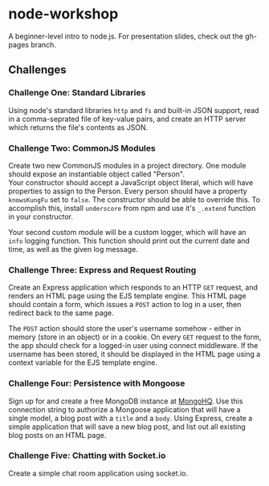 # node-workshop

A beginner-level intro to node.js.  For presentation slides, check out the gh-pages branch.

## Challenges

### Challenge One: Standard Libraries

Using node's standard libraries `http` and `fs` and built-in JSON support, read in a comma-seprated file of key-value pairs,
and create an HTTP server which returns the file's contents as JSON.

### Challenge Two: CommonJS Modules

Create two new CommonJS modules in a project directory.  One module should expose an instantiable object called "Person".  
Your constructor should accept a JavaScript object literal, which will have properties to assign to the Person. Every person 
should have a property `knowsKungFu` set to `false`.  The constructor should be able to override this.
To accomplish this, install `underscore` from npm and use it's `_.extend` function in your constructor.

Your second custom module will be a custom logger, which will have an `info` logging function.  This
function should print out the current date and time, as well as the given log message.

### Challenge Three: Express and Request Routing

Create an Express application which responds to an HTTP `GET` request, and renders an HTML page using the EJS template engine.
This HTML page should contain a form, which issues a `POST` action to log in a user, then redirect back to the same page.

The `POST` action should store the user's username somehow - either in memory (store in an object) or in a cookie.  On every `GET`
request to the form, the app should check for a logged-in user using connect middleware.  If the username has been stored, it
should be displayed in the HTML page using a context variable for the EJS template engine.

### Challenge Four: Persistence with Mongoose

Sign up for and create a free MongoDB instance at [MongoHQ](http://www.mongohq.com).  Use this connection string to authorize
a Mongoose application that will have a single model, a blog post with a `title` and a `body`.  Using Express, create a simple
application that will save a new blog post, and list out all existing blog posts on an HTML page.

### Challenge Five: Chatting with Socket.io

Create a simple chat room application using socket.io.
